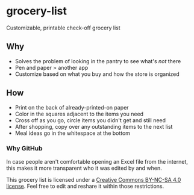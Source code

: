 # grocery-list
Customizable, printable check-off grocery list

## Why
- Solves the problem of looking in the pantry to see what's *not* there
- Pen and paper > another app
- Customize based on what you buy and how the store is organized

## How
- Print on the back of already-printed-on paper
- Color in the squares adjacent to the items you need
- Cross off as you go, circle items you didn't get and still need
- After shopping, copy over any outstanding items to the next list
- Meal ideas go in the whitespace at the bottom

### Why GitHub
In case people aren't comfortable opening an Excel file from the internet, this makes it more transparent who it was edited by and when.

This grocery list is licensed under a [Creative Commons BY-NC-SA 4.0 license](https://creativecommons.org/licenses/by-nc-sa/4.0/).  Feel free to edit and reshare it within those restrictions.
